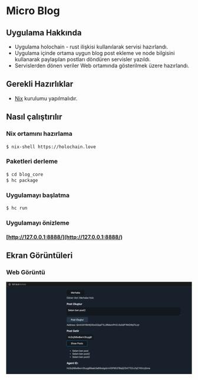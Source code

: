 # Micro Blog

## Uygulama Hakkında
* Uygulama holochain - rust ilişkisi kullanılarak servisi hazırlandı.
* Uygulama içinde ortama uygun blog post ekleme ve node bilgisini kullanarak paylaşılan postları döndüren servisler yazıldı.
* Servislerden dönen veriler Web ortamında gösterilmek üzere hazırlandı.


## Gerekli Hazırlıklar

* [Nix](https://nixos.org/) kurulumu yapılmalıdır.

## Nasıl çalıştırılır

### Nix ortamını hazırlama

``` console
$ nix-shell https://holochain.love
```

### Paketleri derleme

``` console
$ cd blog_core
$ hc package
```

### Uygulamayı başlatma

``` console
$ hc run
```

### Uygulamayı önizleme

#### [http://127.0.0.1:8888/](http://127.0.0.1:8888/)

## Ekran Görüntüleri

### Web Görüntü
<img src="./screenshot/web.png" />
